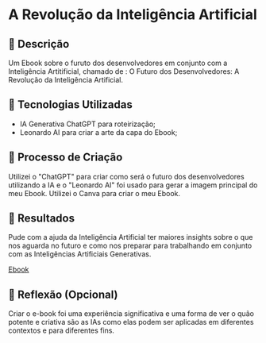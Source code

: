 # A Revolução da Inteligência Artificial

## 📒 Descrição
Um Ebook sobre o furuto dos desenvolvedores em conjunto com a Inteligência Artitificial, chamado de : O Futuro dos Desenvolvedores: A Revolução da Inteligência Artificial.

## 🤖 Tecnologias Utilizadas
- IA Generativa ChatGPT para roteirização;
- Leonardo AI para criar a arte da capa do Ebook;

## 🧐 Processo de Criação
Utilizei o "ChatGPT" para criar como será o futuro dos desenvolvedores utilizando a IA e o "Leonardo AI" foi usado para gerar a imagem principal do meu Ebook. Utilizei o Canva para criar o meu Ebook.

## 🚀 Resultados
Pude com a ajuda da Inteligência Artificial ter maiores insights sobre o que nos aguarda no futuro e como nos preparar para trabalhando em conjunto com as Inteligências Artificiais Generativas.

[Ebook](https://www.canva.com/design/DAGSopABk6Q/VoCZb27636zw8CaG5gnV_g/view?utm_content=DAGSopABk6Q&utm_campaign=designshare&utm_medium=link&utm_source=editor)

## 💭 Reflexão (Opcional)
Criar o e-book foi uma experiência significativa e uma forma de ver o quão potente e criativa são as IAs como elas podem ser aplicadas em diferentes contextos e para diferentes fins.
